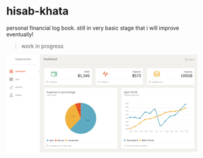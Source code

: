 # hisab-khata

personal financial log book. still in very basic stage that i will improve eventually!

> work in progress

![work-in-progress](demo.png)
